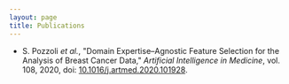 ```yaml
---
layout: page
title: Publications
---
```


* S. Pozzoli *et al.*, "Domain Expertise&ndash;Agnostic Feature Selection for the Analysis of Breast Cancer Data," *Artificial Intelligence in Medicine*, vol. 108, 2020, doi: [10.1016/j.artmed.2020.101928](https://doi.org/10.1016/j.artmed.2020.101928).

